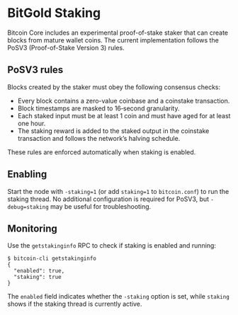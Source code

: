 # BitGold Staking

Bitcoin Core includes an experimental proof-of-stake staker that can create
blocks from mature wallet coins. The current implementation follows the
PoSV3 (Proof-of-Stake Version 3) rules.

## PoSV3 rules

Blocks created by the staker must obey the following consensus checks:

- Every block contains a zero-value coinbase and a coinstake transaction.
- Block timestamps are masked to 16‑second granularity.
- Each staked input must be at least 1 coin and must have aged for at least
  one hour.
- The staking reward is added to the staked output in the coinstake
  transaction and follows the network’s halving schedule.

These rules are enforced automatically when staking is enabled.

## Enabling

Start the node with `-staking=1` (or add `staking=1` to `bitcoin.conf`) to run
the staking thread. No additional configuration is required for PoSV3, but
`-debug=staking` may be useful for troubleshooting.

## Monitoring

Use the `getstakinginfo` RPC to check if staking is enabled and running:

```
$ bitcoin-cli getstakinginfo
{
  "enabled": true,
  "staking": true
}
```

The `enabled` field indicates whether the `-staking` option is set, while `staking` shows if the staking thread is currently active.
